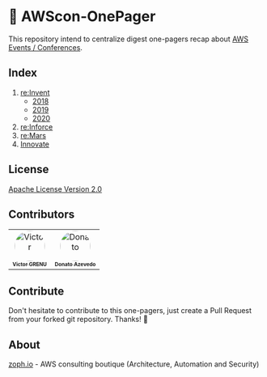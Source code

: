 # 📝 AWScon-OnePager

This repository intend to centralize digest one-pagers recap about [AWS Events / Conferences](https://aws.amazon.com/events/).

## Index

1. [re:Invent](https://reinvent.awsevents.com/)
   - [2018](reinvent/reinvent-2018.md)
   - [2019](reinvent/reinvent-2019.md)
   - [2020](reinvent/reinvent-2020.md)
2. [re:Inforce](https://reinforce.awsevents.com/)
3. [re:Mars](https://remars.amazonevents.com/)
4. [Innovate](https://aws.amazon.com/events/aws-innovate/)

## License

[Apache License Version 2.0](LICENSE)

## Contributors

<table>
<tr>
    <td align="center">
        <a href=https://github.com/z0ph>
            <img src=https://avatars1.githubusercontent.com/u/20846187?v=4 width="60;" style="border-radius:50%;align-items:center;justify-content:center;overflow:hidden;" alt=Victor GRENU/>
            <br />
            <sub style="font-size:10px"><b>Victor GRENU</b></sub>
        </a>
    </td>
    <td align="center">
        <a href=https://github.com/donatoaz>
            <img src=https://avatars2.githubusercontent.com/u/127527?v=4 width="60;" style="border-radius:50%;align-items:center;justify-content:center;overflow:hidden;" alt=Donato Azevedo/>
            <br />
            <sub style="font-size:10px"><b>Donato Azevedo</b></sub>
        </a>
    </td>
</tr>
</table>


## Contribute

Don't hesitate to contribute to this one-pagers, just create a Pull Request from your forked git repository. Thanks! 🤝

## About

[zoph.io](https://zoph.io) - AWS consulting boutique (Architecture, Automation and Security)
